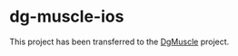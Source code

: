 # dg-muscle-ios

This project has been transferred to the [DgMuscle](https://github.com/DgMuscle/dg-muscle-ios) project.

